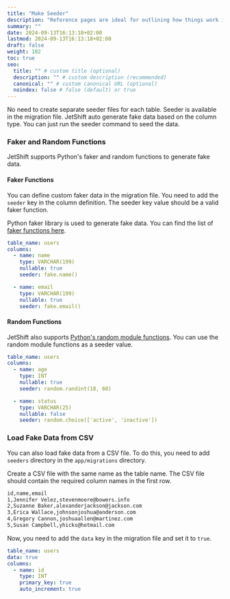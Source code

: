 ```yaml
---
title: "Make Seeder"
description: "Reference pages are ideal for outlining how things work in terse and clear terms."
summary: ""
date: 2024-09-13T16:13:18+02:00
lastmod: 2024-09-13T16:13:18+02:00
draft: false
weight: 102
toc: true
seo:
  title: "" # custom title (optional)
  description: "" # custom description (recommended)
  canonical: "" # custom canonical URL (optional)
  noindex: false # false (default) or true
---
```


No need to create separate seeder files for each table. Seeder is available in the migration file. JetShift auto generate fake data based on the column type. You can just run the seeder command to seed the data.

### Faker and Random Functions

JetShift supports Python's faker and random functions to generate fake data.

#### Faker Functions

You can define custom faker data in the migration file. You need to add the `seeder` key in the column definition. The seeder key value should be a valid faker function.

Python faker library is used to generate fake data. You can find the list of [faker functions here](https://faker.readthedocs.io/en/master/index.html).

```yaml {title="app/migrations/users.yml", hl_lines=[6,11]}
table_name: users
columns:
  - name: name
    type: VARCHAR(199)
    nullable: true
    seeder: fake.name()

  - name: email
    type: VARCHAR(199)
    nullable: true
    seeder: fake.email()
```

#### Random Functions

JetShift also supports [Python's random module functions](https://docs.python.org/3/library/random.html). You can use the random module functions as a seeder value.

```yaml {title="app/migrations/users.yml", hl_lines=[6,11]}
table_name: users
columns:
  - name: age
    type: INT
    nullable: true
    seeder: random.randint(18, 60)

  - name: status
    type: VARCHAR(25)
    nullable: false
    seeder: random.choice(['active', 'inactive'])
```

### Load Fake Data from CSV

You can also load fake data from a CSV file. To do this, you need to add `seeders` directory in the `app/migrations` directory.

Create a CSV file with the same name as the table name. The CSV file should contain the required column names in the first row.

```cmd {title="app/migrations/seeders/users.csv"}
id,name,email
1,Jennifer Velez,stevenmoore@bowers.info
2,Suzanne Baker,alexanderjackson@jackson.com
3,Erica Wallace,johnsonjoshua@anderson.com
4,Gregory Cannon,joshuaallen@martinez.com
5,Susan Campbell,yhicks@hotmail.com
```

Now, you need to add the `data` key in the migration file and set it to `true`.

```yaml {title="app/migrations/users.yml", hl_lines=2}
table_name: users
data: true
columns:
  - name: id
    type: INT
    primary_key: true
    auto_increment: true
```
